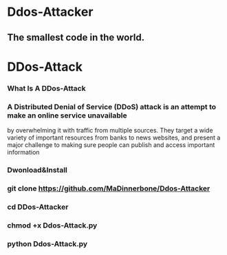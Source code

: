 # Ddos-Attacker
## The smallest code in the world.

# DDos-Attack 
### What Is A DDos-Attack

### A Distributed Denial of Service (DDoS) attack is an attempt to make an online service unavailable 
by overwhelming it with traffic from multiple sources. They target a wide variety of important resources
from banks to news websites, and present a major challenge to making sure people can publish and access important information

### Dwonload&Install

### git clone https://github.com/MaDinnerbone/Ddos-Attacker

### cd DDos-Attacker

### chmod +x Ddos-Attack.py

### python Ddos-Attack.py
